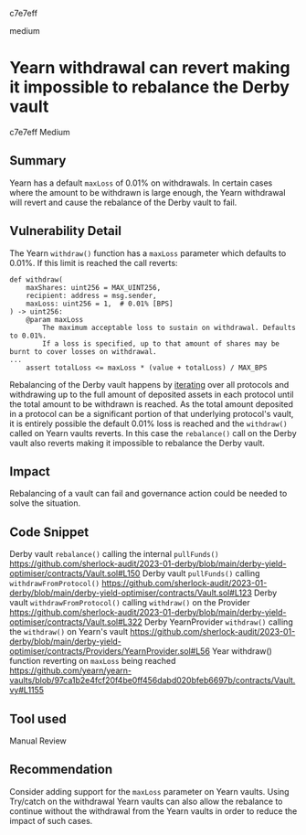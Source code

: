 c7e7eff

medium

# Yearn withdrawal can revert making it impossible to rebalance the Derby vault

c7e7eff
Medium

## Summary
Yearn has a default `maxLoss` of 0.01% on withdrawals. In certain cases where the amount to be withdrawn is large enough, the Yearn withdrawal will revert and cause the rebalance of the Derby vault to fail.

## Vulnerability Detail
The Yearn `withdraw()` function has a `maxLoss` parameter which defaults to 0.01%. If this limit is reached the call reverts:
```vyper
def withdraw(
    maxShares: uint256 = MAX_UINT256,
    recipient: address = msg.sender,
    maxLoss: uint256 = 1,  # 0.01% [BPS]
) -> uint256:
    @param maxLoss
        The maximum acceptable loss to sustain on withdrawal. Defaults to 0.01%.
        If a loss is specified, up to that amount of shares may be burnt to cover losses on withdrawal.
...
	assert totalLoss <= maxLoss * (value + totalLoss) / MAX_BPS
```

Rebalancing of the Derby vault happens by [iterating](https://github.com/sherlock-audit/2023-01-derby/blob/main/derby-yield-optimiser/contracts/Vault.sol#L112-L126) over all protocols and withdrawing up to the full amount of deposited assets in each protocol until the total amount to be withdrawn is reached. As the total amount deposited in a protocol can be a significant portion of that underlying protocol's vault, it is entirely possible the default 0.01% loss is reached and the `withdraw()` called on Yearn vaults reverts. 
In this case the `rebalance()` call on the Derby vault also reverts making it impossible to rebalance the Derby vault.

## Impact
Rebalancing of a vault can fail and governance action could be needed to solve the situation.

## Code Snippet
Derby vault `rebalance()` calling the internal `pullFunds()`
https://github.com/sherlock-audit/2023-01-derby/blob/main/derby-yield-optimiser/contracts/Vault.sol#L150
Derby vault `pullFunds()` calling `withdrawFromProtocol()`
https://github.com/sherlock-audit/2023-01-derby/blob/main/derby-yield-optimiser/contracts/Vault.sol#L123
Derby vault `withdrawFromProtocol()` calling `withdraw()` on the Provider 
https://github.com/sherlock-audit/2023-01-derby/blob/main/derby-yield-optimiser/contracts/Vault.sol#L322
Derby YearnProvider `withdraw()` calling the `withdraw()` on Yearn's vault
https://github.com/sherlock-audit/2023-01-derby/blob/main/derby-yield-optimiser/contracts/Providers/YearnProvider.sol#L56
Year withdraw() function reverting on `maxLoss` being reached
https://github.com/yearn/yearn-vaults/blob/97ca1b2e4fcf20f4be0ff456dabd020bfeb6697b/contracts/Vault.vy#L1155

## Tool used
Manual Review

## Recommendation
Consider adding support for the `maxLoss` parameter on Yearn vaults.
Using Try/catch on the withdrawal Yearn vaults can also allow the rebalance to continue without the withdrawal from the Yearn vaults in order to reduce the impact of such cases.